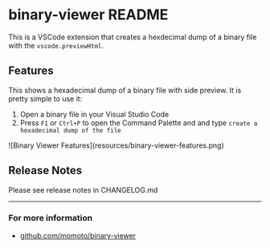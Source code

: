 # binary-viewer README

This is a VSCode extension that creates a hexdecimal dump of a binary file with the `vscode.previewHtml`.

## Features

This shows a hexadecimal dump of a binary file with side preview. It is pretty simple to use it:

1. Open a binary file in your Visual Studio Code
2. Press `F1` or `Ctrl+P` to open the Command Palette and and type `create a hexadecimal dump of the file`

\!\[Binary Viewer Features\]\(resources/binary-viewer-features.png\)

## Release Notes

Please see release notes in CHANGELOG.md

-----------------------------------------------------------------------------------------------------------

### For more information

* [github.com/momoto/binary-viewer](https://github.com/momoto/binary-viewer)
